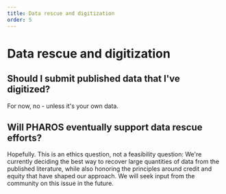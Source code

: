 ```yaml
---
title: Data rescue and digitization
order: 5
---
```


# Data rescue and digitization

## Should I submit published data that I've digitized?

For now, no - unless it's your own data.

## Will PHAROS eventually support data rescue efforts?

Hopefully. This is an ethics question, not a feasibility question: We're currently deciding the best way to recover large quantities of data from the published literature, while also honoring the principles around credit and equity that have shaped our approach. We will seek input from the community on this issue in the future.
